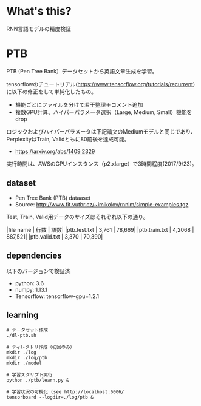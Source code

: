 # What's this?
RNN言語モデルの精度検証

# PTB
PTB (Pen Tree Bank）データセットから英語文章生成を学習。

tensorflowのチュートリアル(https://www.tensorflow.org/tutorials/recurrent)
に以下の修正をして単純化したもの。
- 機能ごとにファイルを分けて若干整理＋コメント追加
- 複数GPU計算、ハイパーパラメータ選択（Large, Medium, Small）機能をdrop

ロジックおよびハイパーパラメータは下記論文のMediumモデルと同じであり、
PerplexityはTrain, Validともに80前後を達成可能。
- https://arxiv.org/abs/1409.2329

実行時間は、AWSのGPUインスタンス（p2.xlarge）で3時間程度(2017/9/23)。

## dataset
- Pen Tree Bank (PTB) dataaset
- Source: http://www.fit.vutbr.cz/~imikolov/rnnlm/simple-examples.tgz

Test, Train, Valid用データのサイズはそれぞれ以下の通り。

|file name     |    行数  |    語数|
|ptb.test.txt  |   3,761  |  78,669|
|ptb.train.txt |  4,2068  | 887,521|
|ptb.valid.txt |   3,370  |  70,390|


## dependencies
以下のバージョンで検証済
- python: 3.6
- numpy: 1.13.1
- Tensorflow: tensorflow-gpu=1.2.1

## learning

```
# データセット作成
./dl-ptb.sh

# ディレクトリ作成（初回のみ）
mkdir ./log
mkdir ./log/ptb
mkdir ./model

# 学習スクリプト実行
python ./ptb/learn.py &

# 学習状況の可視化 (see http://localhost:6006/
tensorboard --logdir=./log/ptb &
```
